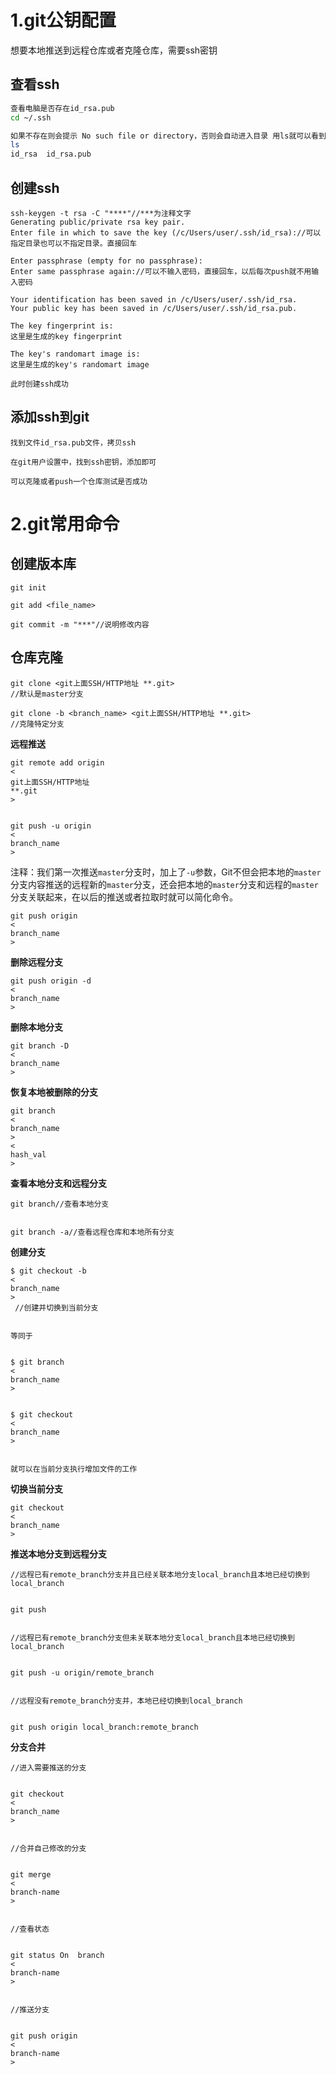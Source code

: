 # 1.git公钥配置

想要本地推送到远程仓库或者克隆仓库，需要ssh密钥

## **查看ssh**

```bash
查看电脑是否存在id_rsa.pub
cd ~/.ssh

如果不存在则会提示 No such file or directory，否则会自动进入目录 用ls就可以看到
ls
id_rsa  id_rsa.pub
```

## **创建ssh**

```
ssh-keygen -t rsa -C "****"//***为注释文字
Generating public/private rsa key pair.
Enter file in which to save the key (/c/Users/user/.ssh/id_rsa)://可以指定目录也可以不指定目录。直接回车

Enter passphrase (empty for no passphrase):
Enter same passphrase again://可以不输入密码，直接回车，以后每次push就不用输入密码

Your identification has been saved in /c/Users/user/.ssh/id_rsa.
Your public key has been saved in /c/Users/user/.ssh/id_rsa.pub.

The key fingerprint is:
这里是生成的key fingerprint

The key's randomart image is:
这里是生成的key's randomart image

此时创建ssh成功
```

## **添加ssh到git**

```
找到文件id_rsa.pub文件，拷贝ssh

在git用户设置中，找到ssh密钥，添加即可

可以克隆或者push一个仓库测试是否成功
```

# 2.git常用命令

## **创建版本库**

```
git init

git add <file_name>

git commit -m "***"//说明修改内容
```

## **仓库克隆**

```
git clone <git上面SSH/HTTP地址 **.git>
//默认是master分支

git clone -b <branch_name> <git上面SSH/HTTP地址 **.git>
//克隆特定分支
```

**远程推送**

```
git remote add origin 
<
git上面SSH/HTTP地址 
**.git
>


git push -u origin 
<
branch_name
>
```

注释：我们第一次推送`master`分支时，加上了`-u`参数，Git不但会把本地的`master`分支内容推送的远程新的`master`分支，还会把本地的`master`分支和远程的`master`分支关联起来，在以后的推送或者拉取时就可以简化命令。

```
git push origin 
<
branch_name
>
```

**删除远程分支**

```
git push origin -d 
<
branch_name
>
```

**删除本地分支**

```
git branch -D 
<
branch_name
>
```

**恢复本地被删除的分支**

```
git branch 
<
branch_name
>
<
hash_val
>
```

**查看本地分支和远程分支**

```
git branch//查看本地分支


git branch -a//查看远程仓库和本地所有分支
```

**创建分支**

```
$ git checkout -b 
<
branch_name
>
 //创建并切换到当前分支


等同于


$ git branch 
<
branch_name
>


$ git checkout 
<
branch_name
>


就可以在当前分支执行增加文件的工作
```

**切换当前分支**

```
git checkout 
<
branch_name
>
```

**推送本地分支到远程分支**

```
//远程已有remote_branch分支并且已经关联本地分支local_branch且本地已经切换到local_branch


git push


//远程已有remote_branch分支但未关联本地分支local_branch且本地已经切换到local_branch


git push -u origin/remote_branch


//远程没有remote_branch分支并，本地已经切换到local_branch


git push origin local_branch:remote_branch
```

**分支合并**

```
//进入需要推送的分支


git checkout 
<
branch_name
>


//合并自己修改的分支


git merge 
<
branch-name
>


//查看状态


git status On  branch 
<
branch-name
>


//推送分支


git push origin 
<
branch-name
>
```



